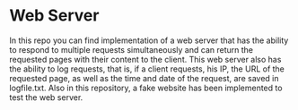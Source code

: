 # Web Server

In this repo you can find implementation of a web server that has the ability to respond to multiple requests simultaneously and can return the requested pages with their content to the client.
This web server also has the ability to log requests, that is, if a client requests, his IP, the URL of the requested page, as well as the time and date of the request, are saved in logfile.txt.
Also in this repository, a fake website has been implemented to test the web server.
